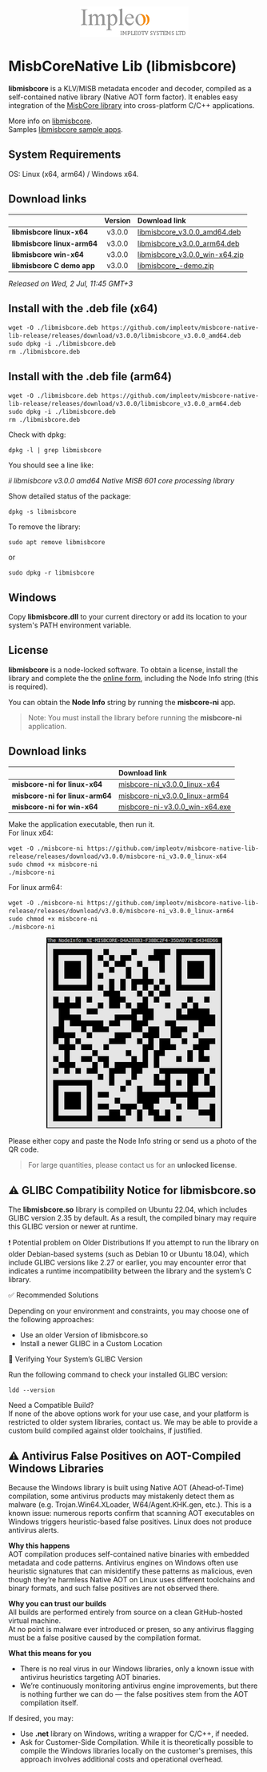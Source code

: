 
<div align="center">
  <a >
    <img src="images/impleo_logo.png" alt="Logo" >
  </a>
</div>

# MisbCoreNative Lib (libmisbcore)

**libmisbcore** is a KLV/MISB metadata encoder and decoder, compiled as a self-contained native library (Native AOT form factor).
It enables easy integration of the [MisbCore library](https://www.impleotv.com/content/misbcore/help/index.html) into cross-platform C/C++ applications. 

More info on [libmisbcore](https://www.impleotv.com/content/misbcore/help/user-guide/native-lib.html).  
Samples [libmisbcore sample apps](https://www.impleotv.com/content/misbcore-native-samples/help/).  

## System Requirements
OS: Linux (x64, arm64) / Windows x64.

## Download links

|                                | Version      | Download link                                                           | 
|:-------------------------------|:------------:|:------------------------------------------------------------------------|
| **libmisbcore linux-x64**      |  v3.0.0 | [libmisbcore_v3.0.0_amd64.deb](https://github.com/impleotv/misbcore-native-lib-release/releases/download/v3.0.0/libmisbcore_v3.0.0_amd64.deb)   | 
| **libmisbcore linux-arm64**    |  v3.0.0 | [libmisbcore_v3.0.0_arm64.deb](https://github.com/impleotv/misbcore-native-lib-release/releases/download/v3.0.0/libmisbcore_v3.0.0_arm64.deb)   | 
| **libmisbcore win-x64**        |  v3.0.0 | [libmisbcore_v3.0.0_win-x64.zip](https://github.com/impleotv/misbcore-native-lib-release/releases/download/v3.0.0/libmisbcore_v3.0.0_win-x64.zip) | 
| **libmisbcore C demo app**     |  v3.0.0 | [libmisbcore_-demo.zip](https://github.com/impleotv/misbcore-native-lib-release/releases/latest/download/demoApp.zip)   | 

*Released on Wed, 2 Jul, 11:45 GMT+3*


## Install with the .deb file (x64)

```
wget -O ./libmisbcore.deb https://github.com/impleotv/misbcore-native-lib-release/releases/download/v3.0.0/libmisbcore_v3.0.0_amd64.deb  
sudo dpkg -i ./libmisbcore.deb  
rm ./libmisbcore.deb
```
## Install with the .deb file (arm64)

```
wget -O ./libmisbcore.deb https://github.com/impleotv/misbcore-native-lib-release/releases/download/v3.0.0/libmisbcore_v3.0.0_arm64.deb 
sudo dpkg -i ./libmisbcore.deb  
rm ./libmisbcore.deb
```

Check with dpkg:  

```
dpkg -l | grep libmisbcore
```

You should see a line like:  

*ii  libmisbcore  v3.0.0 amd64 Native MISB 601 core processing library*


Show detailed status of the package:  

```
dpkg -s libmisbcore
```

To remove the library:

```
sudo apt remove libmisbcore
```

or 

```
sudo dpkg -r libmisbcore
```

## Windows  

Copy **libmisbcore.dll** to your current directory or add its location to your system's PATH environment variable.


## License

**libmisbcore**  is a node-locked software. To obtain a license, install the library and complete the the [online form](https://docs.google.com/forms/d/e/1FAIpQLSd_XW6bDsFce1G1cpds4gMQNlwNax0CvkWzcMbscxZ5rLaIbA/viewform),
including the Node Info string (this is required). 

You can obtain the **Node Info** string by running the **misbcore-ni** app.

> Note: You must install the library before running the **misbcore-ni** application.  

## Download links
|                                    | Download link                                                           | 
|:-----------------------------------|:------------------------------------------------------------------------|
| **misbcore-ni for linux-x64**      |  [misbcore-ni_v3.0.0_linux-x64](https://github.com/impleotv/misbcore-native-lib-release/releases/download/v3.0.0/misbcore-ni_v3.0.0_linux-x64)   | 
| **misbcore-ni for linux-arm64**    |  [misbcore-ni_v3.0.0_linux-arm64](https://github.com/impleotv/misbcore-native-lib-release/releases/download/v3.0.0/misbcore-ni_v3.0.0_linux-arm64)   | 
| **misbcore-ni for win-x64**        |  [misbcore-ni-v3.0.0_win-x64.exe](https://github.com/impleotv/misbcore-native-lib-release/releases/download/v3.0.0/misbcore-ni_v3.0.0_win-x64.exe) | 


Make the application executable, then run it.  
For linux x64: 

```
wget -O ./misbcore-ni https://github.com/impleotv/misbcore-native-lib-release/releases/download/v3.0.0/misbcore-ni_v3.0.0_linux-x64
sudo chmod +x misbcore-ni
./misbcore-ni
```

For linux arm64: 

```
wget -O ./misbcore-ni https://github.com/impleotv/misbcore-native-lib-release/releases/download/v3.0.0/misbcore-ni_v3.0.0_linux-arm64
sudo chmod +x misbcore-ni
./misbcore-ni
```

<div align="center">
  <a >
    <img src="images/libmisbcore-qr.png" alt="qr" >
  </a>
</div>

Please either copy and paste the Node Info string or send us a photo of the QR code.

> For large quantities, please contact us for an **unlocked license**.


## ⚠️ GLIBC Compatibility Notice for libmisbcore.so

The **libmisbcore.so** library is compiled on Ubuntu 22.04, which includes GLIBC version 2.35 by default.
As a result, the compiled binary may require this GLIBC version or newer at runtime.

❗ Potential problem on Older Distributions
If you attempt to run the library on older Debian-based systems (such as Debian 10 or Ubuntu 18.04),
which include GLIBC versions like 2.27 or earlier, you may encounter error that indicates a runtime incompatibility between the library and the system’s C library.

✅ Recommended Solutions  

Depending on your environment and constraints, you may choose one of the following approaches:  

- Use an older Version of libmisbcore.so  
- Install a newer GLIBC in a Custom Location

🧪 Verifying Your System’s GLIBC Version  

Run the following command to check your installed GLIBC version:  

```
ldd --version
```

Need a Compatible Build?  
If none of the above options work for your use case, and your platform is restricted to older system libraries, contact us. We may be able to provide a custom build compiled against older toolchains, if justified.


## ⚠️ Antivirus False Positives on AOT-Compiled Windows Libraries 

Because the Windows library is built using Native AOT (Ahead‑of‑Time) compilation,
some antivirus products may mistakenly detect them as malware (e.g. Trojan.Win64.XLoader, W64/Agent.KHK.gen, etc.).
This is a known issue: numerous reports confirm that scanning AOT executables on Windows triggers heuristic-based false positives.
Linux does not produce antivirus alerts.

**Why this happens**  
AOT compilation produces self-contained native binaries with embedded metadata and code patterns. 
Antivirus engines on Windows often use heuristic signatures that can misidentify these patterns as malicious, even though they’re harmless 
Native AOT on Linux uses different toolchains and binary formats, and such false positives are not observed there.

**Why you can trust our builds**  
All builds are performed entirely from source on a clean GitHub-hosted virtual machine.  
At no point is malware ever introduced or presen, so any antivirus flagging must be a false positive caused by the compilation format.

**What this means for you**  
- There is no real virus in our Windows libraries, only a known issue with antivirus heuristics targeting AOT binaries.  
- We’re continuously monitoring antivirus engine improvements, but there is nothing further we can do — the false positives stem from the AOT compilation itself.

If desired, you may:
- Use **.net** library on Windows, writing a wrapper for C/C++, if needed.
- Ask for Customer-Side Compilation. While it is theoretically possible to compile the Windows libraries locally on the customer's premises, this approach involves additional costs and operational overhead.





